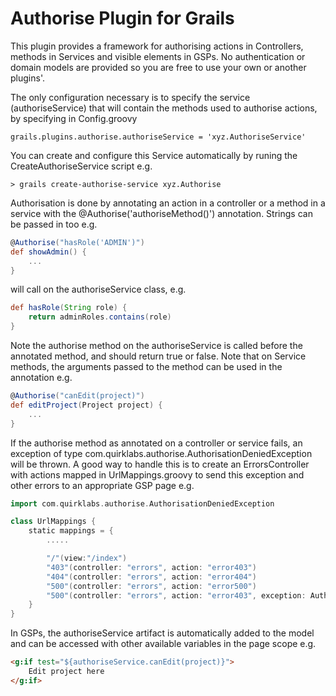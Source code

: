Authorise Plugin for Grails
===========================

This plugin provides a framework for authorising actions in Controllers, methods in Services and visible elements in GSPs. 
No authentication or domain models are provided so you are free to use your own or another plugins'.

The only configuration necessary is to specify the service (authoriseService) that will contain the methods used to authorise actions, by specifying in Config.groovy

```
grails.plugins.authorise.authoriseService = 'xyz.AuthoriseService'
```

You can create and configure this Service automatically by runing the CreateAuthoriseService script e.g. 
```
> grails create-authorise-service xyz.Authorise
```

Authorisation is done by annotating an action in a controller or a method in a service with the @Authorise('authoriseMethod()') annotation. Strings can be passed in too e.g.

```groovy
@Authorise("hasRole('ADMIN')")
def showAdmin() {
    ...
}
```

will call on the authoriseService class, e.g.

```groovy
def hasRole(String role) {
    return adminRoles.contains(role)
}
```

Note the authorise method on the authoriseService is called before the annotated method, and should return true or false.
Note that on Service methods, the arguments passed to the method can be used in the annotation e.g.

```groovy
@Authorise("canEdit(project)")
def editProject(Project project) {
    ...
}
```

If the authorise method as annotated on a controller or service fails, an exception of type com.quirklabs.authorise.AuthorisationDeniedException will be thrown.
A good way to handle this is to create an ErrorsController with actions mapped in UrlMappings.groovy to send this exception and other errors to an appropriate GSP page e.g.

```groovy
import com.quirklabs.authorise.AuthorisationDeniedException

class UrlMappings {
	static mappings = {
        .....

        "/"(view:"/index")
        "403"(controller: "errors", action: "error403")
        "404"(controller: "errors", action: "error404")
        "500"(controller: "errors", action: "error500")
        "500"(controller: "errors", action: "error403", exception: AuthorisationDeniedException)
	}
}
```

In GSPs, the authoriseService artifact is automatically added to the model and can be accessed with other available variables in the page scope e.g.

```html
<g:if test="${authoriseService.canEdit(project)}">
    Edit project here
</g:if>
```
